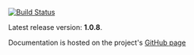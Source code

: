 [![Build Status](https://secure.travis-ci.org/timurstrekalov/saga.png?branch=master)](http://travis-ci.org/timurstrekalov/saga)

Latest release version: **1.0.8**. 

Documentation is hosted on the project's [GitHub page](http://timurstrekalov.github.com/saga/)
